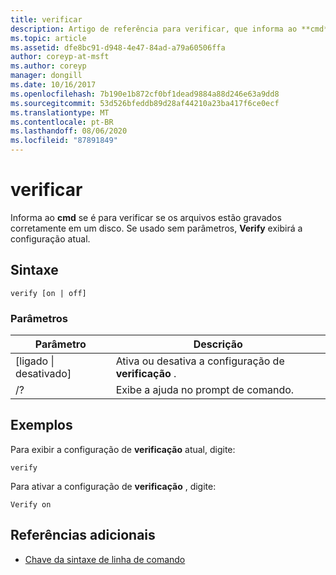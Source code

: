 ```yaml
---
title: verificar
description: Artigo de referência para verificar, que informa ao **cmd** se é para verificar se os arquivos estão gravados corretamente em um disco.
ms.topic: article
ms.assetid: dfe8bc91-d948-4e47-84ad-a79a60506ffa
author: coreyp-at-msft
ms.author: coreyp
manager: dongill
ms.date: 10/16/2017
ms.openlocfilehash: 7b190e1b872cf0bf1dead9884a88d246e63a9dd8
ms.sourcegitcommit: 53d526bfeddb89d28af44210a23ba417f6ce0ecf
ms.translationtype: MT
ms.contentlocale: pt-BR
ms.lasthandoff: 08/06/2020
ms.locfileid: "87891849"
---
```

# <a name="verify"></a>verificar



Informa ao **cmd** se é para verificar se os arquivos estão gravados corretamente em um disco. Se usado sem parâmetros, **Verify** exibirá a configuração atual.



## <a name="syntax"></a>Sintaxe

```
verify [on | off]
```

### <a name="parameters"></a>Parâmetros

|Parâmetro|Descrição|
|---------|-----------|
|[ligado \| desativado]|Ativa ou desativa a configuração de **verificação** .|
|/?|Exibe a ajuda no prompt de comando.|

## <a name="examples"></a>Exemplos

Para exibir a configuração de **verificação** atual, digite:
```
verify
```
Para ativar a configuração de **verificação** , digite:
```
Verify on
```

## <a name="additional-references"></a>Referências adicionais

- [Chave da sintaxe de linha de comando](command-line-syntax-key.md)